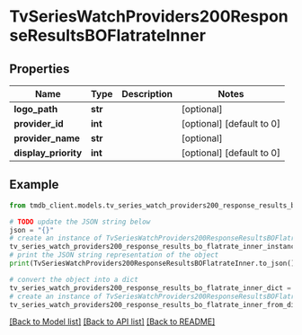 # TvSeriesWatchProviders200ResponseResultsBOFlatrateInner


## Properties

Name | Type | Description | Notes
------------ | ------------- | ------------- | -------------
**logo_path** | **str** |  | [optional] 
**provider_id** | **int** |  | [optional] [default to 0]
**provider_name** | **str** |  | [optional] 
**display_priority** | **int** |  | [optional] [default to 0]

## Example

```python
from tmdb_client.models.tv_series_watch_providers200_response_results_bo_flatrate_inner import TvSeriesWatchProviders200ResponseResultsBOFlatrateInner

# TODO update the JSON string below
json = "{}"
# create an instance of TvSeriesWatchProviders200ResponseResultsBOFlatrateInner from a JSON string
tv_series_watch_providers200_response_results_bo_flatrate_inner_instance = TvSeriesWatchProviders200ResponseResultsBOFlatrateInner.from_json(json)
# print the JSON string representation of the object
print(TvSeriesWatchProviders200ResponseResultsBOFlatrateInner.to_json())

# convert the object into a dict
tv_series_watch_providers200_response_results_bo_flatrate_inner_dict = tv_series_watch_providers200_response_results_bo_flatrate_inner_instance.to_dict()
# create an instance of TvSeriesWatchProviders200ResponseResultsBOFlatrateInner from a dict
tv_series_watch_providers200_response_results_bo_flatrate_inner_from_dict = TvSeriesWatchProviders200ResponseResultsBOFlatrateInner.from_dict(tv_series_watch_providers200_response_results_bo_flatrate_inner_dict)
```
[[Back to Model list]](../README.md#documentation-for-models) [[Back to API list]](../README.md#documentation-for-api-endpoints) [[Back to README]](../README.md)


